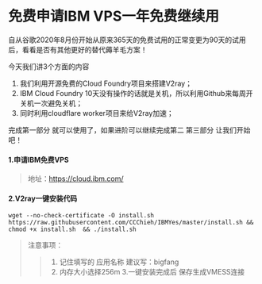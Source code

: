 # 免费申请IBM VPS一年免费继续用

自从谷歌2020年8月份开始从原来365天的免费试用的正常变更为90天的试用后，看看是否有其他更好的替代薅羊毛方案！

今天我们讲3个方面的内容

1. 我们利用开源免费的Cloud Foundry项目来搭建V2ray；
2. IBM Cloud Foundry 10天没有操作的话就是关机，所以利用Github来每周开关机一次避免关机；
3.  同时利用cloudflare worker项目来给V2ray加速；

完成第一部分 就可以使用了，如果进阶可以继续完成第二 第三部分
让我们开始吧！

#### 1.申请IBM免费VPS
> 地址：https://cloud.ibm.com/

#### 2.V2ray一键安装代码

```
wget --no-check-certificate -O install.sh https://raw.githubusercontent.com/CCChieh/IBMYes/master/install.sh && chmod +x install.sh  && ./install.sh

```

> 注意事项：
>> 1. 记住填写的 应用名称 建议写：bigfang 
>> 2. 内存大小选择256m
3.一键安装完成后 保存生成VMESS连接
